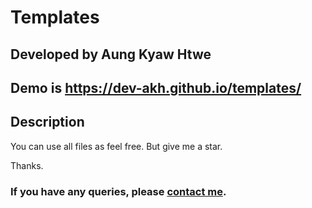 # Templates
## Developed by Aung Kyaw Htwe

## Demo is <a href="https://dev-akh.github.io/templates/" target="_blank"> https://dev-akh.github.io/templates/</a>

## Description
You can use all files as feel free. 
But give me a star. 

Thanks.

### If you have any queries, please <a href="mailto:dev.aungkyawhtwe@gmail.com">contact me</a>.
